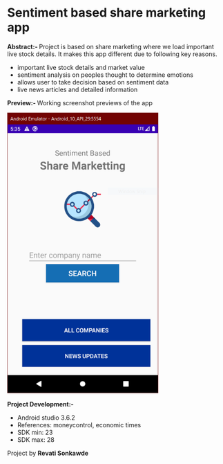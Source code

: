 <h1> <b> Sentiment based share marketing app </h1> </b>

<b> Abstract:- </b>
Project is based on share marketing where we load important live stock details. It makes this app different due to following key reasons.

- important live stock details and market value
- sentiment analysis on peoples thought to determine emotions
- allows user to take decision based on sentiment data
- live news articles and detailed information

<b>Preview:- </b>
Working screenshot previews of the app


  <img src="https://github.com/revati3798/ShareMarkettingApp/blob/main/Preview/Home.PNG" width="350" title="hover text">

<b>Project Development:-</b>
- Android studio 3.6.2
- References: moneycontrol, economic times
- SDK min: 23
- SDK max: 28

Project by <b>Revati Sonkawde </b>

